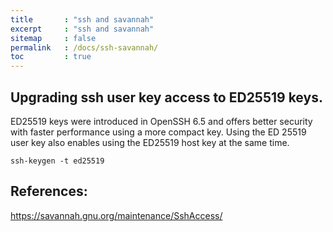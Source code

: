 ```yaml
---
title       : "ssh and savannah"
excerpt     : "ssh and savannah"
sitemap     : false
permalink   : /docs/ssh-savannah/
toc         : true
---
```


## Upgrading ssh user key access to ED25519 keys.


ED25519 keys were introduced in OpenSSH 6.5 and offers better security with faster performance using a more compact key. Using the ED 25519 user key also enables using the ED25519 host key at the same time.

```
ssh-keygen -t ed25519
```


## References:

https://savannah.gnu.org/maintenance/SshAccess/

